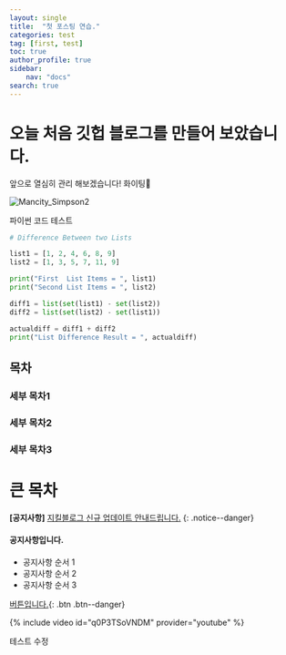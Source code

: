```yaml
---
layout: single
title:  "첫 포스팅 연습."
categories: test
tag: [first, test]
toc: true
author_profile: true
sidebar:
    nav: "docs"
search: true
---
```



# 오늘 처음 깃헙 블로그를 만들어 보았습니다.

앞으로 열심히 관리 해보겠습니다! 화이팅🙌

![Mancity_Simpson2](../../images/2021-11-09-test1/Mancity_Simpson2.jpg)


파이썬 코드 테스트

```python
# Difference Between two Lists

list1 = [1, 2, 4, 6, 8, 9]
list2 = [1, 3, 5, 7, 11, 9]

print("First  List Items = ", list1)
print("Second List Items = ", list2)

diff1 = list(set(list1) - set(list2))
diff2 = list(set(list2) - set(list1))

actualdiff = diff1 + diff2
print("List Difference Result = ", actualdiff)
```



## 목차 ##

### 세부 목차1 ###



### 세부 목차2 ###



### 세부 목차3 ###



# 큰 목차 #



**[공지사항]** [지킬블로그 신규 업데이트 안내드립니다.](https://mmistakes.github.io/minimal-mistakes/docs/quick-start-guide/)
{: .notice--danger}

<div class="notice--warning">
<h4>공지사항입니다.</h4>
<ul>
    <li>공지사항 순서 1</li>
    <li>공지사항 순서 2</li>
    <li>공지사항 순서 3</li>
</ul>
</div>

[버튼입니다.](https://google.com){: .btn .btn--danger}

{% include video id="q0P3TSoVNDM" provider="youtube" %}



테스트 수정

